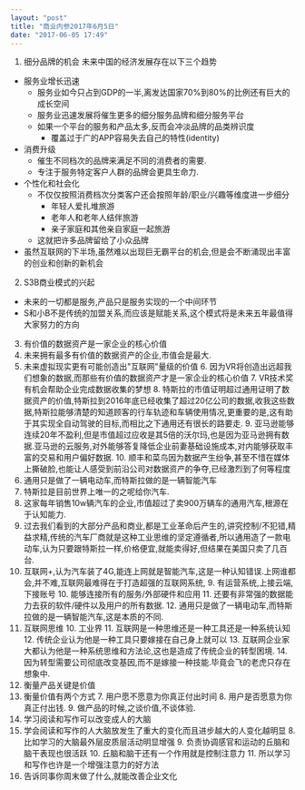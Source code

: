 ```yaml
---
layout: "post"
title: "商业内参2017年6月5日"
date: "2017-06-05 17:49"
---
```


1. 细分品牌的机会
  未来中国的经济发展存在以下三个趋势
* 服务业增长迅速
  * 服务业如今只占到GDP的一半,离发达国家70%到80%的比例还有巨大的成长空间
  * 服务业迅速发展将催生更多的细分服务品牌和细分服务平台
  * 如果一个平台的服务和产品太多,反而会冲淡品牌的品类辨识度
    * 覆盖过于广的APP容易失去自己的特性(identity)
* 消费升级
  * 催生不同档次的品牌来满足不同的消费者的需要.
  * 专注于服务特定客户人群的品牌会更具生命力.
* 个性化和社会化
  * 不仅仅按照消费档次分类客户还会按照年龄/职业/兴趣等维度进一步细分
    * 年轻人爱扎堆旅游
    * 老年人和老年人结伴旅游
    * 亲子家庭和其他亲自家庭一起旅游
  * 这就把许多品牌留给了小众品牌
* 虽然互联网的下半场,虽然难以出现巨无霸平台的机会,但是会不断涌现出丰富的创业和创新的新机会

2. S3B商业模式的兴起
* 未来的一切都是服务,产品只是服务实现的一个中间环节
* S和小B不是传统的加盟关系,而应该是赋能关系,这个模式将是未来五年最值得大家努力的方向

3. 有价值的数据资产是一家企业的核心价值
  4. 未来拥有最多有价值的数据资产的企业,市值会是最大.
  5. 未来虚拟现实更有可能创造出"互联网"量级的价值
    6. 因为VR将创造出远超我们想象的数据,而那些有价值的数据资产才是一家企业的核心价值
    7. VR技术奖有机会帮助企业完成数据收集的梦想
      8. 特斯拉的市值证明超过通用证明了数据资产的价值,特斯拉到2016年底已经收集了超过20亿公司的数据,收我这些数据,特斯拉能够清楚的知道顾客的行车轨迹和车辆使用情况,更重要的是,这有助于其实现全自动驾驶的目标,而相比之下通用还有很长的路要走.
      9. 亚马逊能够连续20年不盈利,但是市值超过应收是其5倍的沃尔玛,也是因为亚马逊拥有数据.亚马逊的云服务,对外能够答复降低企业前妻基础设施成本,对内能够获取丰富的交易和用户偏好数据.
      10. 顺丰和菜鸟因为数据产生纷争,甚至不惜在媒体上撕破脸,也能让人感受到前沿公司对数据资产的争夺,已经激烈到了何等程度
4. 通用只是做了一辆电动车,而特斯拉做的是一辆智能汽车
  5. 特斯拉是目前世界上唯一的之呢给你汽车.
  6. 这家每年销售10w辆汽车的企业,市值超过了卖900万辆车的通用汽车,根源在于认知能力.
  7. 过去我们看到的大部分产品和商业,都是工业革命后产生的,讲究控制/不犯错,精益求精,传统的汽车厂商就是这种工业思维的坚定遵循者,所以通用造了一款电动车,认为只要跟特斯拉一样,价格便宜,就能卖得好,但结果在美国只卖了几百台.
  8. 互联网+,认为汽车装了4G,能连上网就是智能汽车,这是一种认知错误.上网谁都会,并不难,互联网最难得在于打造超强的互联网系统,
    9. 有运营系统,上接云端,下接账号
    10. 能够连接所有的服务/外部硬件和应用
    11. 还要有非常强的数据能力去获的软件/硬件以及用户的所有数据.
    12. 通用只是做了一辆电动车,而特斯拉做的是一辆智能汽车,这是本质的不同.
  9. 互联网思维
    10. 工业界
      11. 互联网是一种思维还是一种工具还是一种系统认知
      12. 传统企业认为他是一种工具只要嫁接在自己身上就可以
      13. 互联网企业家大都认为他是一种系统思维和方法论,这也是造成了传统企业的转型困境.
        14. 因为转型需要公司彻底改变基因,而不是嫁接一种技能.毕竟会飞的老虎只存在想象中.
5. 衡量产品关键是价值
  6. 衡量价值有两个方式
    7. 用户愿不愿意为你真正付出时间
    8. 用户是否愿意为你真正付出钱.
    9. 做产品的时候,之谈价值,不谈体验.
6. 学习阅读和写作可以改变成人的大脑
  7. 学会阅读和写作的人大脑放发生了重大的变化而且进步越大的人变化越明显
    8. 比如学习的大脑最外层皮质层活动明显增强
    9. 负责协调感官和运动的丘脑和脑干表现也很活跃
    10. 丘脑和脑干还有一个作用就是控制注意力
    11. 所以学习和写作也许是一个增强注意力的好方法
7. 告诉同事你周末做了什么,就能改善企业文化
